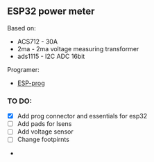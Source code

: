 ## ESP32 power meter

Based on:
* ACS712 - 30A
* 2ma - 2ma voltage measuring transformer
* ads1115 - I2C ADC 16bit

Programer:
* [ESP-prog](https://docs.espressif.com/projects/esp-iot-solution/en/latest/hw-reference/ESP-Prog_guide.html)

### TO DO:

- [x] Add prog connector and essentials for esp32
- [ ] Add pads for Isens
- [ ] Add voltage sensor
- [ ] Change footpirnts
-

